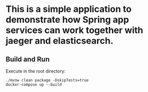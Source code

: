 # This is a simple application to demonstrate how Spring app services can work together with jaeger and elasticsearch.

## Build and Run
Execute in the root directory:
```
./mvnw clean package -DskipTests=true
docker-compose up --build
```
